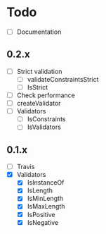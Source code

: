 # Todo

- [ ] Documentation

## 0.2.x

- [ ] Strict validation
  - [ ] validateConstraintsStrict
  - [ ] IsStrict
- [ ] Check performance
- [ ] createValidator
- [ ] Validators
  - [ ] IsConstraints
  - [ ] IsValidators

## 0.1.x

- [ ] Travis
- [x] Validators
  - [x] IsInstanceOf
  - [x] IsLength
  - [x] IsMinLength
  - [x] IsMaxLength
  - [x] IsPositive
  - [x] IsNegative
